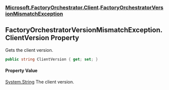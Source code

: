 ### [Microsoft.FactoryOrchestrator.Client](Microsoft_FactoryOrchestrator_Client.md 'Microsoft.FactoryOrchestrator.Client').[FactoryOrchestratorVersionMismatchException](FactoryOrchestratorVersionMismatchException.md 'Microsoft.FactoryOrchestrator.Client.FactoryOrchestratorVersionMismatchException')
## FactoryOrchestratorVersionMismatchException.ClientVersion Property
Gets the client version.  
```csharp
public string ClientVersion { get; set; }
```
#### Property Value
[System.String](https://docs.microsoft.com/en-us/dotnet/api/System.String 'System.String')
The client version.  
